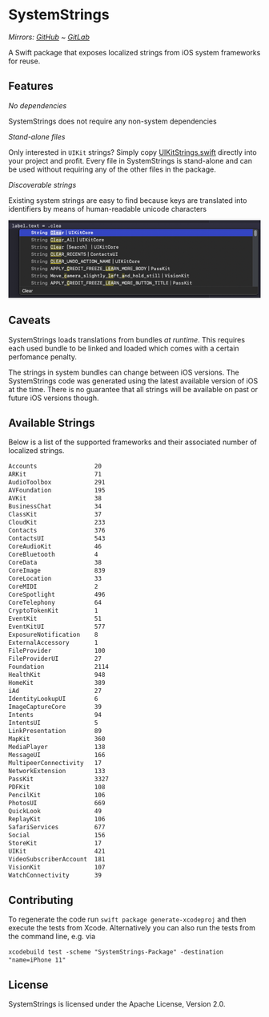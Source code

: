 SystemStrings
=============

*Mirrors: [GitHub] ~ [GitLab]*

A Swift package that exposes localized strings from iOS system
frameworks for reuse.

Features
--------

*No dependencies*

SystemStrings does not require any non-system dependencies

*Stand-alone files*

Only interested in `UIKit` strings? Simply copy
[UIKitStrings.swift](Sources/SystemStrings/UIKitStrings.swift) directly
into your project and profit. Every file in SystemStrings is stand-alone
and can be used without requiring any of the other files in the package.

*Discoverable strings*

Existing system strings are easy to find because keys are translated
into identifiers by means of human-readable unicode characters

![Autocompletion example](autocompletion.png)

Caveats
-------

SystemStrings loads translations from bundles *at runtime*. This
requires each used bundle to be linked and loaded which comes with a
certain perfomance penalty.

The strings in system bundles can change between iOS versions. The
SystemStrings code was generated using the latest available version of
iOS at the time. There is no guarantee that all strings will be
available on past or future iOS versions though.

Available Strings
-----------------

Below is a list of the supported frameworks and their associated number
of localized strings.

    Accounts                20
    ARKit                   71
    AudioToolbox            291
    AVFoundation            195
    AVKit                   38
    BusinessChat            34
    ClassKit                37
    CloudKit                233
    Contacts                376
    ContactsUI              543
    CoreAudioKit            46
    CoreBluetooth           4
    CoreData                38
    CoreImage               839
    CoreLocation            33
    CoreMIDI                2
    CoreSpotlight           496
    CoreTelephony           64
    CryptoTokenKit          1
    EventKit                51
    EventKitUI              577
    ExposureNotification    8
    ExternalAccessory       1
    FileProvider            100
    FileProviderUI          27
    Foundation              2114
    HealthKit               948
    HomeKit                 389
    iAd                     27
    IdentityLookupUI        6
    ImageCaptureCore        39
    Intents                 94
    IntentsUI               5
    LinkPresentation        89
    MapKit                  360
    MediaPlayer             138
    MessageUI               166
    MultipeerConnectivity   17
    NetworkExtension        133
    PassKit                 3327
    PDFKit                  108
    PencilKit               106
    PhotosUI                669
    QuickLook               49
    ReplayKit               106
    SafariServices          677
    Social                  156
    StoreKit                17
    UIKit                   421
    VideoSubscriberAccount  181
    VisionKit               107
    WatchConnectivity       39

Contributing
------------

To regenerate the code run `swift package generate-xcodeproj` and then
execute the tests from Xcode. Alternatively you can also run the tests
from the command line, e.g. via

    xcodebuild test -scheme "SystemStrings-Package" -destination "name=iPhone 11"

License
-------

SystemStrings is licensed under the Apache License, Version 2.0.

  [GitHub]: https://github.com/Johennes/swift-systemstrings
  [GitLab]: https://gitlab.com/cherrypicker/swift-systemstrings
